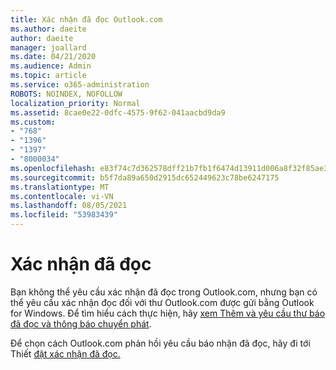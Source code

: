 ```yaml
---
title: Xác nhận đã đọc Outlook.com
ms.author: daeite
author: daeite
manager: joallard
ms.date: 04/21/2020
ms.audience: Admin
ms.topic: article
ms.service: o365-administration
ROBOTS: NOINDEX, NOFOLLOW
localization_priority: Normal
ms.assetid: 8cae0e22-0dfc-4575-9f62-041aacbd9da9
ms.custom:
- "768"
- "1396"
- "1397"
- "8000034"
ms.openlocfilehash: e83f74c7d362578dff21b7fb1f6474d13911d006a8f32f85ae30bce73bf8fd52
ms.sourcegitcommit: b5f7da89a650d2915dc652449623c78be6247175
ms.translationtype: MT
ms.contentlocale: vi-VN
ms.lasthandoff: 08/05/2021
ms.locfileid: "53983439"
---
```

# <a name="read-receipts"></a>Xác nhận đã đọc

Bạn không thể yêu cầu xác nhận đã đọc trong Outlook.com, nhưng bạn có thể yêu cầu xác nhận đọc đối với thư Outlook.com được gửi bằng Outlook for Windows. Để tìm hiểu cách thực hiện, hãy [xem Thêm và yêu cầu thư báo đã đọc và thông báo chuyển phát](https://support.office.com/article/a34bf70a-4c2c-4461-b2a1-12e4a7a92141?wt.mc_id=Office_Outlook_com_Alchemy).
  
Để chọn cách Outlook.com phản hồi yêu cầu báo nhận đã đọc, hãy đi tới Thiết [đặt xác nhận đã đọc.](https://outlook.live.com/mail/options/mail/handling/readReceipts)
